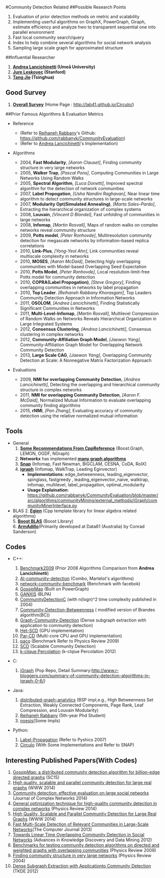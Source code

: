 #Community Detection Related
##Possible Research Points
1. Evaluation of prior detection methods on metric and scalability  
2. Implementing userful algorithms on GraphX, PowerGraph, Giraph, estimate efficiency and analyze hwo to transparent sequential one into parallel environment  
2. Fast local community search/query  
3. Index to help combine several algorithms for social network analysis  
2. Sampling large scale graph for approximated structure  


##Influential Researcher
1. **[Andrea Lancichinetti](https://sites.google.com/site/andrealancichinetti/) (Umeå University)**  
1. **[Jure Leskovec](http://cs.stanford.edu/people/jure/) (Stanford)**  
10. **[Tang Jie](http://keg.cs.tsinghua.edu.cn/jietang/) (Tsinghua)**  

## Good Survey
1. **[Overall Survey](http://lab41.github.io/survey-community-detection/)** (Home Page : http://lab41.github.io/Circulo/)  

##Prior Famous Algorithms & Evaluation Metrics
- Reference  
	- (Refer to [Reihaneh Rabbany](https://scholar.google.com.hk/citations?user=Foh_c-QAAAAJ&hl=zh-CN&oi=ao)'s Github: https://github.com/rabbanyk/CommunityEvaluation)  
	- (Refer to [Andrea Lancichinetti](https://sites.google.com/site/andrealancichinetti/)'s Implementation)  

- Algorithms  
	- 2004, **Fast Modularity**, *[Aaron Clauset]*, Finding community structure in very large networks  
	- 2005, **Walker Trap**, *[Pascal Pons]*, Computing Communities in Large Networks Using Random Walks  
	- 2005, **Spectral Algorithm**, *[Luca Donetti]*, Improved spectral algorithm for the detection of network communities  
	- 2007, **Label Propogation**, *[Usha Nandini Raghavan]*, Near linear time algorithm to detect community structures in large-scale networks  
	- 2007, **Modularity Opt(Simulated Annealing)**, *[Marta Sales-Pardo]*, Extracting the hierarchical organization of complex systems  
	- 2008, **Louvain**, *[Vincent D Blondel]*, Fast unfolding of communities in large networks  
	- 2008, **Infomap**, *[Martin Rosvall]*, Maps of random walks on complex networks reveal community structure  
	- 2009, **Potts model**, *[Peter Ronhovde]*, Multiresolution community detection for megascale networks by information-based replica correlations  
	- 2010, **Link-Plus**, *[Yong-Yeol Ahn]*, Link communities reveal multiscale complexity in networks  
	- 2010, **MOSES**, *[Aaron McDaid]*, Detecting higly overlapping communities with Model-based Overlapping Seed Expectation  
	- 2010, **Potts Model**, *[Peter Ronhovde]*, Local resolution-limit-free Potts model for community detection  
	- 2010, **COPRA(Label Propogation)**, *[Steve Gregory]*, Finding overlapping communities in networks by label propagation  
	- 2010, **Top Leader**. *[Reihaneh Rabbany Khorasgani]*, Top Leaders Community Detection Approach in Information Networks  
	- 2011, **OSOLOM**, *[Andrea Lancichinetti]*, Finding Statistically Significant Communities in Networks  
	- 2011, **Multi-Level-Infomap**, *[Martin Rosvall]*, Multilevel Compression of Random Walks on Networks Reveals Hierarchical Organization in Large Integrated Systems  
	- 2012, **Consensus Clustering**, *[Andrea Lancichinetti]*, Consensus clustering in complex networks  
	- 2012, **Community-Affiliation Graph Model**, *[Jaewon Yang]*, Community-Affiliation Graph Model for Overlapping Network Community Detection  
	- 2013, **Large Scale CAG**, *[Jaewon Yang]*, Overlapping Community Detection at Scale: A Nonnegative Matrix Factorization Approach  

- Evaluations  
	- 2009, **NMI for overlapping Community Detection**, *[Andrea Lancichinetti]*, Detecting the overlapping and hierarchical community structure in complex networks  
	- 2011, **NMI for overlapping Community Detection**, *[Aaron F. McDaid]*, Normalized Mutual Information to evaluate overlapping community finding algorithms  
	- 2015, **rNMI**, *[Pan Zhang]*, Evaluating accuracy of community detection using the relative normalized mutual information  

## Tools
- General
    1. **[Some Recommendations From CppReference](http://en.cppreference.com/w/cpp/links/libs)** (Boost.Graph, LEMON, OGDF, NGraph)  
    1. **Networkx** has implemented **[many graph algorithms](http://networkx.github.io/documentation/networkx-1.10/reference/algorithms.html)**  
    2. **[Snap](https://github.com/snap-stanford/snap)** (Infomap, Fast Newman, BIGCLAM, CESNA, CoDA, RoIX)  
    3. **[igraph](https://github.com/igraph/igraph)** (Infomap, WalkTrap, Leading Eginvector)  
		- **Implementations**: edge_betweenness, leading_eigenvector, spinglass, fastgreedy , leading_eigenvector_naive, walktrap, infomap, multilevel, label_propagation, optimal_modularity  
		- **Usage Explaination**: https://github.com/rabbanyk/CommunityEvaluation/blob/master/src/algorithms/communityMining/external_methods/iGraph/communityMinerInterface.py  
- BLAS
    2. **[Egien](http://eigen.tuxfamily.org/index.php?title=Main_Page)** (Cpp template library for linear algebra related algorithms)  
    5. **[Boost BLAS](http://www.boost.org/doc/libs/1_60_0/libs/numeric/ublas/doc/index.html)** (Boost Library)  
    6. **[ArmAdillo](http://arma.sourceforge.net/)**(Primarily developed at Data61 (Australia) by Conrad Sanderson)  


## Codes
- C++:
    1. [Benchmark2009](https://sites.google.com/site/santofortunato/inthepress2) (Prior 2008 Algorithms Comparison from **Andrea Lancichinetti**)  
    1. [AI-community-detection](https://github.com/sina-khorami/AI-community-detection) (Combo, Martelot's algorithms)  
    2. [network-community-benchmark](https://github.com/conradlee/network-community-benchmark) (Benchmark with facebok)  
    3. [GossipMap](https://github.com/uwescience/GossipMap) (Built on PowerGraph)  
    4. [GANXIS](https://sites.google.com/site/communitydetectionslpa/) (BLPA)  
    5. [CommunityDetectionC](https://github.com/ddvlamin/CommunityDetectionC) (with n(logn)^2 time complexity published in 2004)  
    6. [Community-Detection-Betweenness](https://github.com/sidrakesh/Community-Detection-Betweenness) ( modified version of Brandes algorithm(BC))  
    7. [Graph-Community-Detection](https://github.com/sranshous/Graph-Community-Detection) (Dense subgraph extraction with application to community detection)  
    8. [Het-SCD](https://github.com/Het-SCD/Het-SCD) (GPU implementation)  
    9. [Par-CD](https://github.com/stijnh/Par-CD) (Multi-core CPU and GPU implementation)  
    10. [paco](https://github.com/CarloNicolini/paco) (Benchmark Refer to Physics Review 2009)  
    11. [SCD](https://github.com/DAMA-UPC/SCD) (Scalable Community Detection)  
    12. [k-clique Percolation](https://sites.google.com/site/cliqueperccomp/) (k-clqiue Percolation 2012)  

- C:
    1. [iGraph](https://github.com/igraph/igraph/tree/master/src) (Pop Repo, Detail Summary:http://www.r-bloggers.com/summary-of-community-detection-algorithms-in-igraph-0-6/)  

- Java:
    1. [distributed-graph-analytics](https://github.com/Sotera/distributed-graph-analytics) (BSP impl,e.g., High Betweenness Set Extraction, Weakly Connected Components, Page Rank, Leaf Compression, and Louvain Modularity)  
    2. [Reihaneh Rabbany](https://github.com/rabbanyk/CommunityEvaluation) (5th-year Phd Student)  
    3. [noesis](https://github.com/sisusisu/noesis)(Some Impls)  

- Python:
    1. [Label-Propagation](https://github.com/liyanghua/Label-Propagation) (Refer to Pyshics 2007)  
    2. [Circulo](https://github.com/Lab41/Circulo) (With Some Implementations and Refer to SNAP)  

## Interesting Published Papers(With Codes)
1. [GossipMap: a distributed community detection algorithm for billion-edge directed graphs](http://dl.acm.org/citation.cfm?id=2807668) (SC15)  
2. [High quality, scalable and parallel community detection for large real graphs](http://www.dama.upc.edu/publications/fp546prat.pdf) (WWW 2014)  
2. [Community detection: effective evaluation on large social networks](http://comnet.oxfordjournals.org/content/2/1/19.full.pdf+html) (Journal of Complex Networks 2014)  
3. [General optimization technique for high-quality community detection in complex networks](http://journals.aps.org/pre/pdf/10.1103/PhysRevE.90.012811) (Physics Review 2014)  
9. [High Quality, Scalable and Parallel Community Detection for Large Real Graphs](http://delivery.acm.org/10.1145/2570000/2568010/p225-prat.pdf) (WWW 2014)  
4. [Fast Multi-Scale Detection of Relevant Communities in Large-Scale Networks](http://comjnl.oxfordjournals.org/content/early/2013/01/22/comjnl.bxt002.full.pdf+html)(The Computer Journal 2013)  
5. [Towards Linear Time Overlapping Community Detection in Social Networks](http://arxiv.org/pdf/1202.2465.pdf) (Advances in Knowledge Discovery and Data Mining 2012)  
6. [Benchmarks for testing community detection algorithms on directed and weighted graphs with overlapping communities](http://journals.aps.org/pre/pdf/10.1103/PhysRevE.80.016118) (Physics Review 2009)  
7. [Finding community structure in very large networks](http://journals.aps.org/pre/pdf/10.1103/PhysRevE.70.066111) (Physics Review 2004)  
8. [Dense Subgraph Extraction with Applicationto Community Detection](http://ieeexplore.ieee.org/stamp/stamp.jsp?tp=&arnumber=5677532) (TKDE 2012)  


